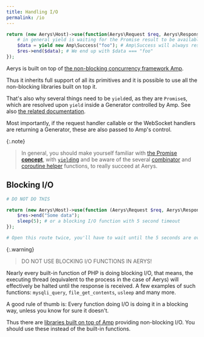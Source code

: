 ```yaml
---
title: Handling I/O
permalink: /io
---
```


```php
return (new Aerys\Host)->use(function(Aerys\Request $req, Aerys\Response $res) {
    # in general yield is waiting for the Promise result to be available (just in the special case of Amp\Success it is available immediately)
    $data = yield new Amp\Success("foo"); # Amp\Success will always resolve to the value passed to its constructor
    $res->end($data); # We end up with $data === "foo"
});
```

Aerys is built on top of [the non-blocking concurrency framework Amp](//amphp.org/amp).

Thus it inherits full support of all its primitives and it is possible to use all the non-blocking libraries built on top it.

That's also why several things need to be `yield`ed, as they are `Promise`s, which are resolved upon `yield` inside a Generator controlled by Amp. See also [the related documentation](//amphp.org/amp/coroutines).

Most importantly, if the request handler callable or the WebSocket handlers are returning a Generator, these are also passed to Amp's control.

{:.note}
> In general, you should make yourself familiar with [the Promise **concept**](//amphp.org/amp/promises), with [`yield`ing](//amphp.org/amp/coroutines) and be aware of the several [combinator](//amphp.org/amp/promises/helpers) and [coroutine helper](//amphp.org/amp/coroutines/helpers) functions, to really succeed at Aerys.

## Blocking I/O

```php
# DO NOT DO THIS

return (new Aerys\Host)->use(function (Aerys\Request $req, Aerys\Response $res) {
    $res->end("Some data");
    sleep(5); # or a blocking I/O function with 5 second timeout
});

# Open this route twice, you'll have to wait until the 5 seconds are over, until the next request is handled. (To try, start Aerys with only one worker: -w 1)
```

{:.warning}
> DO NOT USE BLOCKING I/O FUNCTIONS IN AERYS!

Nearly every built-in function of PHP is doing blocking I/O, that means, the executing thread (equivalent to the process in the case of Aerys) will effectively be halted until the response is received. A few examples of such functions: `mysqli_query`, `file_get_contents`, `usleep` and many more.

A good rule of thumb is: Every function doing I/O is doing it in a blocking way, unless you know for sure it doesn't.

Thus there are [libraries built on top of Amp](//amphp.org/packages) providing non-blocking I/O. You should use these instead of the built-in functions.